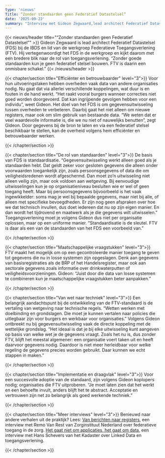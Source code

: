 ```yaml
---
type: 'nieuws'
Title: “Zonder standaarden geen Federatief Datastelsel”
date: '2025-09-22'
summary: "Interview met Gideon Zegwaard,lead architect Federatief Datastelsel (FDS) bij de IBDS."
---
```


{{< nieuws/header title="“Zonder standaarden geen Federatief Datastelsel”" >}}
Gideon Zegwaard is lead architect Federatief Datastelsel (FDS) bij de IBDS en lid van de werkgroep Federatieve Toegangsverlening (FTV).
Hij vertegenwoordigt het FDS in de werkgroep en kijkt daarom met een bredere blik naar de rol van toegangsverlening.
“Zonder goede standaarden kun je geen federatief stelsel bouwen. FTV is daarin een onmisbare schakel.”
{{< /nieuws/header >}}

 
{{< chapter/section title="Efficiënter en betrouwbaarder" level="3">}}
Voor hun uitvoeringstaken hebben overheden vaak data van andere organisaties nodig. Nu gaat dat via allerlei verschillende koppelingen, wat duur is en fouten in de hand werkt.
“Het raakt vooral burgers wanneer correcties niet goed worden doorgevoerd. Dat kan ingrijpende gevolgen hebben voor een individu”, weet Gideon.
Het doel van het FDS is om gegevensuitwisseling tussen overheden te verbeteren. Daarbij gaat het niet alleen om nieuwe registers, maar ook om slim gebruik van bestaande data.
“We weten dat er veel waardevolle informatie is, die we nu niet of nauwelijks benutten”, zegt Gideon.
Door gegevens bij de bron te laten en via een federatief stelsel beschikbaar te stellen, kan de overheid volgens hem efficiënter en betrouwbaarder werken.

  
{{< /chapter/section >}}

{{< chapter/section title="De rol van standaarden" level="3">}}
De basis van FDS is standaardisatie. “Gegevensuitwisseling werkt alleen goed als je standaarden hebt. Dat geldt zeker voor gesloten gegevens die alleen onder voorwaarden toegankelijk zijn, zoals persoonsgegevens of data die om veiligheidsredenen wordt afgeschermd.
Dan moet zo’n uitwisseling niet alleen veilig zijn, maar ook voldoen aan wetgeving. Bij eenvoudige uitwisselingen kun je op organisatieniveau besluiten wie er wel of geen toegang heeft.
Maar bij persoonsgegevens bijvoorbeeld is het vaak ingewikkelder: soms mag je wel bij bepaalde gegevens, maar niet bij alle, of alleen met specifieke bevoegdheden. Er zijn nog geen afspraken over hoe we dat technisch invullen, dus doet iedereen dat nu op zijn eigen manier. En dan wordt het tijdrovend en maatwerk als je die gegevens wilt uitwisselen.” 
Toegangsverlening moet je volgens Gideon dus niet per organisatie oplossen, maar op een uniforme manier. “Standaardisatie is de sleutel. FTV is daar als een van de standaarden van het FDS een voorbeeld van.”
  
{{< /chapter/section >}}

{{< chapter/section title="Maatschappelijke vraagstukken" level="3">}}
FTV maakt het mogelijk om op een gecontroleerde manier toegang te geven tot gegevens die nu in losse systemen zijn opgeslagen.
Denk aan gegevens van basisregistraties als de BRP of het Handelsregister, maar ook aan sectorale gegevens zoals informatie over drinkwaterputten of veiligheidsvoorzieningen.
Gideon: “Juist door die data van losse systemen te combineren kun je maatschappelijke vraagstukken beter aanpakken.”

{{< /chapter/section >}}


{{< chapter/section title="Van wet naar techniek" level="3">}}
Een belangrijk aandachtspunt bij de ontwikkeling van de FTV-standaard is de vertaling van wetgeving naar technische regels.
“Wetten werken met doelbinding en grondslagen. Die moet je kunnen vertalen naar policies die uitlegbaar zijn voor burgers en werkbaar voor organisaties.”
Volgens Gideon ontbreekt nu bij gegevensuitwisseling vaak de directe koppeling met de wettelijke grondslag. 
“Het ideaal is dat je bij elke uitwisseling kunt aangeven op basis van welke wet je de gegevens vraagt.
Zoals het nu is, dus zonder FTV, blijft het meestal algemener: een organisatie voert taken uit en heeft daarvoor gegevens nodig. 
Daardoor is niet meer herleidbaar voor welke regeling de gegevens precies worden gebruikt. Daar kunnen we echt stappen in maken.”

{{< /chapter/section >}}


{{< chapter/section title="Implementatie en draagvlak" level="3">}}
Voor een succesvolle adoptie van de standaard, zijn volgens Gideon koplopers nodig; organisaties die FTV uitproberen. 
“Je moet laten zien dat het werkt en een behoefte invult, anders blijft het te abstract. Acceptatie en vertrouwen zijn net zo belangrijk als goed werkende techniek.”

{{< /chapter/section >}}



{{< chapter/section title="Meer interviews" level="3">}}
Benieuwd naar andere verhalen uit de praktijk?
Lees:
[Van berichten naar registers](https://vng-realisatie.github.io/ftv/actueel/interview-remo-van-rest/), een interview met Remo Van Rest van Zorginstituut Nederland over federatieve toegang in de zorg.
[Het gaat niet om applicaties, het gaat om data](https://vng-realisatie.github.io/ftv/actueel/nieuws/20250908interviewkadaster/), een interview met Hans Schevers van het Kadaster over Linked Data en toegangsverlening.


{{< /chapter/section >}}
